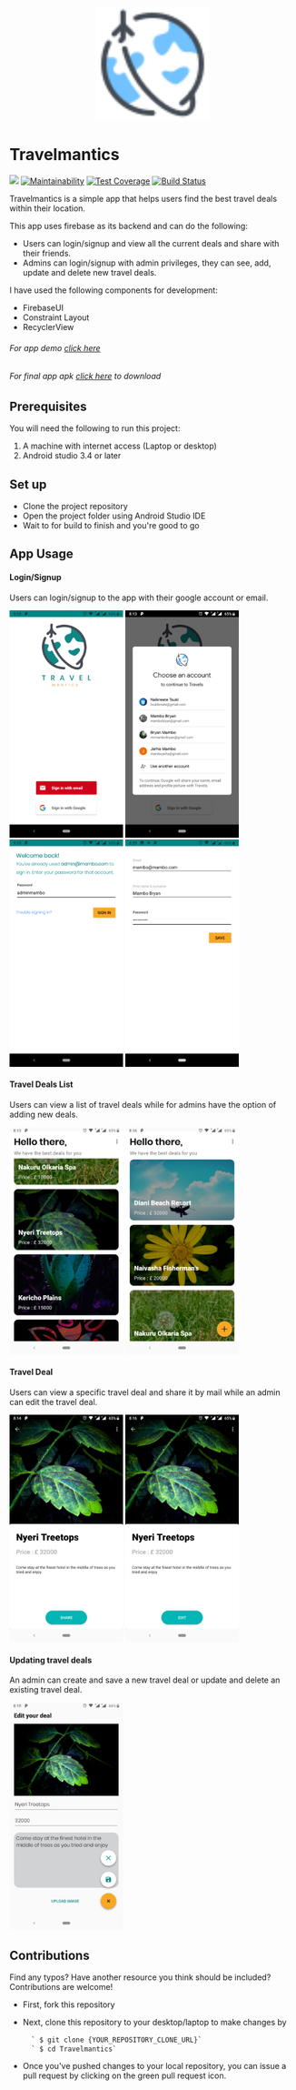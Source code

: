 <p align="center"><img src="pics/logo.png" alt="Travelmantics" height="200px"></p>

# Travelmantics
[![](https://img.shields.io/badge/Reviewed_by-Hound-a873d1.svg)](https://houndci.com) [![Maintainability](https://api.codeclimate.com/v1/badges/2f9958e786faf2ff6e91/maintainability)](https://codeclimate.com/github/MamboBryan/Travelmantics/maintainability) [![Test Coverage](https://api.codeclimate.com/v1/badges/2f9958e786faf2ff6e91/test_coverage)](https://codeclimate.com/github/MamboBryan/Travelmantics/test_coverage) [![Build Status](https://app.bitrise.io/app/f09995fea2d5cbb3/status.svg?token=2Z_w0hDxM95mf7zGurlntQ)](https://app.bitrise.io/app/f09995fea2d5cbb3)

Travelmantics is a simple app that helps users find the best travel deals within their location.

This app uses firebase as its backend and can do the following:
- Users can login/signup and view all the current deals and share with their friends.
- Admins can login/signup with admin privileges, they can see, add, update and delete new travel deals.

I have used the following components for development:
- FirebaseUI
- Constraint Layout
- RecyclerView

###### For app demo [click here](https://appetize.io/app/d0a5dbrjgxdhb5hy8t1tzt0qum?device=nexus5&scale=75&orientation=portrait&osVersion=8.1)
###### For final app apk [click here](https://drive.google.com/open?id=1jn339O3c6l9jyo1NCQSA0bQDib0sorDu) to download

## Prerequisites
You will need the following to run this project:
1. A machine with internet access (Laptop or desktop)
2. Android studio 3.4 or later

## Set up
* Clone the project repository
* Open the project folder using Android Studio IDE
* Wait to for build to finish and you're good to go

## App Usage
#### Login/Signup
Users can login/signup to the app with their google account or email.

<img src="pics/login_activity.png" width="200"/>	<img src="pics/login_with_gmail.png" width="200"/> <img src="pics/login_with_email.png" width="200"/> <img src="pics/signup_with_email.png" width="200"/>

#### Travel Deals List
Users can view a list of travel deals while for admins have the option of adding new deals.

<img src="pics/deals_user.png" width="200"/> <img src="pics/deals_admin.png" width="200"/>

#### Travel Deal
Users can view a specific travel deal and share it by mail while an admin can edit the travel deal.

<img src="pics/deal_user.png" width="200"/> <img src="pics/deal_admin.png" width="200"/>

#### Updating travel deals
An admin can create and save a new travel deal or update and delete an existing travel deal.

<img src="pics/admin_privileges.png" width="200"/>

## Contributions
Find any typos? Have another resource you think should be included? Contributions are welcome!
* First, fork this repository
* Next, clone this repository to your desktop/laptop to make changes by

		` $ git clone {YOUR_REPOSITORY_CLONE_URL}`
		` $ cd Travelmantics`

* Once you've pushed changes to your local repository, you can issue a pull request by clicking on the green pull request icon.
